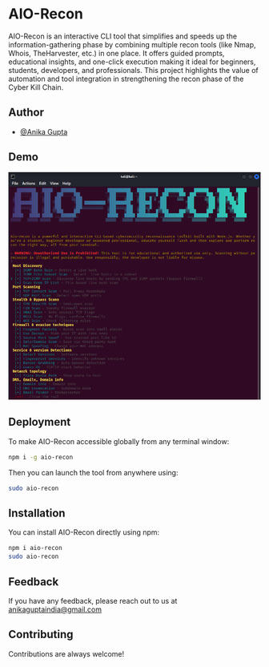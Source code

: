 
# AIO-Recon

AIO-Recon is an interactive CLI tool that simplifies and speeds up the information-gathering phase by combining multiple recon tools (like Nmap, Whois, TheHarvester, etc.) in one place. It offers guided prompts, educational insights, and one-click execution making it ideal for beginners, students, developers, and professionals. This project highlights the value of automation and tool integration in strengthening the recon phase of the Cyber Kill Chain.




## Author

- [@Anika Gupta](https://www.github.com/anikaguptas)


## Demo

![AIO Recon Screenshot](docs/screenshot.png)

## Deployment

To make AIO-Recon accessible globally from any terminal window:

```bash
npm i -g aio-recon
```

Then you can launch the tool from anywhere using:

```bash
sudo aio-recon
```

## Installation

You can install AIO-Recon directly using npm:


```bash
npm i aio-recon
sudo aio-recon
```
    
## Feedback

If you have any feedback, please reach out to us at anikaguptaindia@gmail.com


## Contributing

Contributions are always welcome!




##
